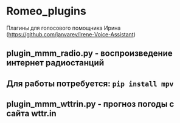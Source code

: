 # Romeo_plugins

Плагины для голосового помощника Ирина (https://github.com/janvarev/Irene-Voice-Assistant)

## plugin_mmm_radio.py - воспроизведение интернет радиостанций
  
Для работы потребуется:
`pip install mpv`
---

## plugin_mmm_wttrin.py - прогноз погоды с сайта wttr.in
